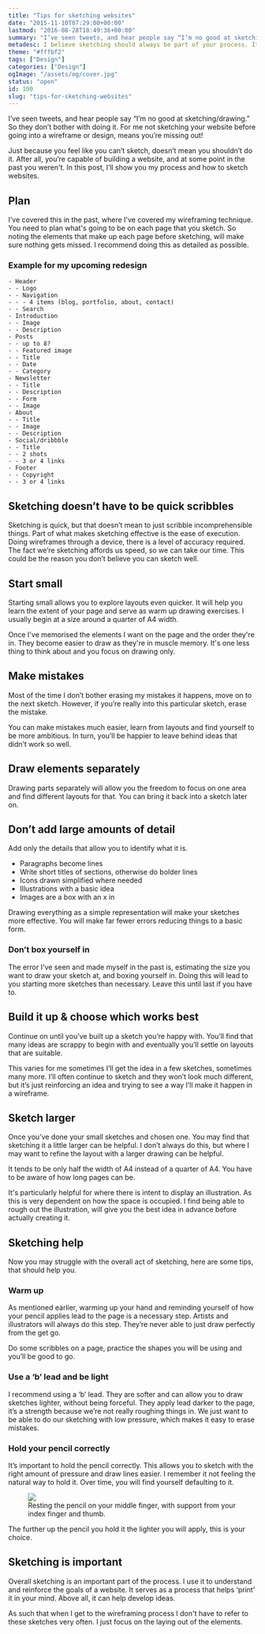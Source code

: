 ```yaml
---
title: "Tips for sketching websites"
date: "2015-11-10T07:29:00+00:00"
lastmod: "2016-08-28T10:49:36+00:00"
summary: "I’ve seen tweets, and hear people say “I’m no good at sketching/drawing.” So they don’t bother with doing it. For me not sketching your website before going into a wireframe or design, means you’re missing out!Just because you feel like you can’t sketch, doesn’t mean you shouldn’t do it. After all, you’re capable of building a website, and at some point in the past you weren’t. In this post, I’ll show you my process and how to sketch websites."
metadesc: I believe sketching should always be part of your process. It's the quickest method to iterate and ingrain ideas in our minds."
theme: "#fffbf2"
tags: ["Design"]
categories: ["Design"]
ogImage: "/assets/og/cover.jpg"
status: "open"
id: 100
slug: "tips-for-sketching-websites"
---
```


I’ve seen tweets, and hear people say “I’m no good at sketching/drawing.” So they don’t bother with doing it. For me not sketching your website before going into a wireframe or design, means you’re missing out!

Just because you feel like you can’t sketch, doesn’t mean you shouldn’t do it. After all, you’re capable of building a website, and at some point in the past you weren't. In this post, I’ll show you my process and how to sketch websites.

## Plan
I’ve covered this in the past, where I've covered my wireframing technique. You need to plan what's going to be on each page that you sketch. So noting the elements that make up each page before sketching, will make sure nothing gets missed. I recommend doing this as detailed as possible.

### Example for my upcoming redesign
```{.language-markup .code-tall}
- Header
- - Logo
- - Navigation
- - - 4 items (blog, portfolio, about, contact)
- - Search
- Introduction
- - Image
- - Description
- Posts
- - up to 8?
- - Featured image
- - Title
- - Date
- - Category
- Newsletter
- - Title
- - Description
- - Form
- - Image
- About
- - Title
- - Image
- - Description
- Social/dribbble
- - Title
- - 2 shots
- - 3 or 4 links
- Footer
- - Copyright
- - 3 or 4 links
```
  
## Sketching doesn’t have to be quick scribbles
Sketching is quick, but that doesn’t mean to just scribble incomprehensible things. Part of what makes sketching effective is the ease of execution. Doing wireframes through a device, there is a level of accuracy required. The fact we’re sketching affords us speed, so we can take our time. This could be the reason you don’t believe you can sketch well.

## Start small
Starting small allows you to explore layouts even quicker. It will help you learn the extent of your page and serve as warm up drawing exercises. I usually begin at a size around a quarter of A4 width.

Once I've memorised the elements I want on the page and the order they're in. They become easier to draw as they're in muscle memory. It's one less thing to think about and you focus on drawing only.

## Make mistakes
Most of the time I don’t bother erasing my mistakes it happens, move on to the next sketch. However, if you’re really into this particular sketch, erase the mistake. 

You can make mistakes much easier, learn from layouts and find yourself to be more ambitious. In turn, you’ll be happier to leave behind ideas that didn’t work so well.

## Draw elements separately
Drawing parts separately will allow you the freedom to focus on one area and find different layouts for that. You can bring it back into a sketch later on.

## Don’t add large amounts of detail
Add only the details that allow you to identify what it is.

- Paragraphs become lines
- Write short titles of sections, otherwise do bolder lines
- Icons drawn simplified where needed
- Illustrations with a basic idea
- Images are a box with an x in

Drawing everything as a simple representation will make your sketches more effective. You will make far fewer errors reducing things to a basic form. 

### Don’t box yourself in
The error I've seen and made myself in the past is, estimating the size you want to draw your sketch at, and boxing yourself in. Doing this will lead to you starting more sketches than necessary. Leave this until last if you have to. 

## Build it up & choose which works best
Continue on until you’ve built up a sketch you’re happy with. You’ll find that many ideas are scrappy to begin with and eventually you’ll settle on layouts that are suitable.

This varies for me sometimes I’ll get the idea in a few sketches, sometimes many more. I’ll often continue to sketch and they won’t look much different, but it’s just reinforcing an idea and trying to see a way I’ll make it happen in a wireframe.

## Sketch larger
Once you’ve done your small sketches and chosen one. You may find that sketching it a little larger can be helpful. I don’t always do this, but where I may want to refine the layout with a larger drawing can be helpful.

It tends to be only half the width of A4 instead of a quarter of A4. You have to be aware of how long pages can be. 

It's particularly helpful for where there is intent to display an illustration. As this is very dependent on how the space is occupied. I find being able to rough out the illustration, will give you the best idea in advance before actually creating it.

## Sketching help
Now you may struggle with the overall act of sketching, here are some tips, that should help you.

### Warm up
As mentioned earlier, warming up your hand and reminding yourself of how your pencil applies lead to the page is a necessary step. Artists and illustrators will always do this step. They’re never able to just draw perfectly from the get go.

Do some scribbles on a page, practice the shapes you will be using and you’ll be good to go.

### Use a ‘b’ lead and be light
I recommend using a ‘b’ lead. They are softer and can allow you to draw sketches lighter, without being forceful. They apply lead darker to the page, it’s a strength because we’re not really roughing things in. We just want to be able to do our sketching with low pressure, which makes it easy to erase mistakes.

### Hold your pencil correctly
It’s important to hold the pencil correctly. This allows you to sketch with the right amount of pressure and draw lines easier. I remember it not feeling the natural way to hold it. Over time, you will find yourself defaulting to it.

<figure>
<Image src="/static/images/blog/pencil-holding.jpg" width={738} height={492} />
<figcaption>
Resting the pencil on your middle finger, with support from your index finger and thumb.
</figcaption>
</figure>

The further up the pencil you hold it the lighter you will apply, this is your choice.

## Sketching is important
Overall sketching is an important part of the process. I use it to understand and reinforce the goals of a website. It serves as a process that helps ‘print’ it in your mind. Above all, it can help develop ideas. 

As such that when I get to the wireframing process I don't have to refer to these sketches very often. I just focus on the laying out of the elements.
